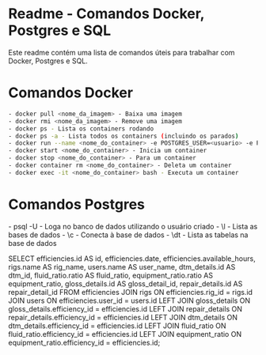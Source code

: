 <h1>Readme - Comandos Docker, Postgres e SQL</h1>

Este readme contém uma lista de comandos úteis para trabalhar com Docker, Postgres e SQL.

<h1>Comandos Docker</h1>

```bash
- docker pull <nome_da_imagem> - Baixa uma imagem
- docker rmi <nome_da_imagem> - Remove uma imagem
- docker ps - Lista os containers rodando
- docker ps -a - Lista todos os containers (incluindo os parados)
- docker run --name <nome_do_container> -e POSTGRES_USER=<usuario> -e POSTGRES_PASSWORD=<senha> -p 5432:5432 -d postgres - Cria um container e utiliza a imagem (As flags -e são variáveis de ambiente)
- docker start <nome_do_container> - Inicia um container
- docker stop <nome_do_container> - Para um container
- docker container rm <nome_do_container> - Deleta um container
- docker exec -it <nome_do_container> bash - Executa um container
```

<h1>Comandos Postgres</h1>
- psql -U <usuario> - Loga no banco de dados utilizando o usuário criado
- \l - Lista as bases de dados
- \c <nome_da_base> - Conecta à base de dados
- \dt - Lista as tabelas na base de dados

SELECT
efficiencies.id AS id,
efficiencies.date,
efficiencies.available_hours,
rigs.name AS rig_name,
users.name AS user_name,
dtm_details.id AS dtm_id,
fluid_ratio.ratio AS fluid_ratio,
equipment_ratio.ratio AS equipment_ratio,
gloss_details.id AS gloss_detail_id,
repair_details.id AS repair_detail_id
FROM
efficiencies
JOIN rigs ON efficiencies.rig_id = rigs.id
JOIN users ON efficiencies.user_id = users.id
LEFT JOIN gloss_details ON gloss_details.efficiency_id = efficiencies.id
LEFT JOIN repair_details ON repair_details.efficiency_id = efficiencies.id
LEFT JOIN dtm_details ON dtm_details.efficiency_id = efficiencies.id
LEFT JOIN fluid_ratio ON fluid_ratio.efficiency_id = efficiencies.id
LEFT JOIN equipment_ratio ON equipment_ratio.efficiency_id = efficiencies.id;
